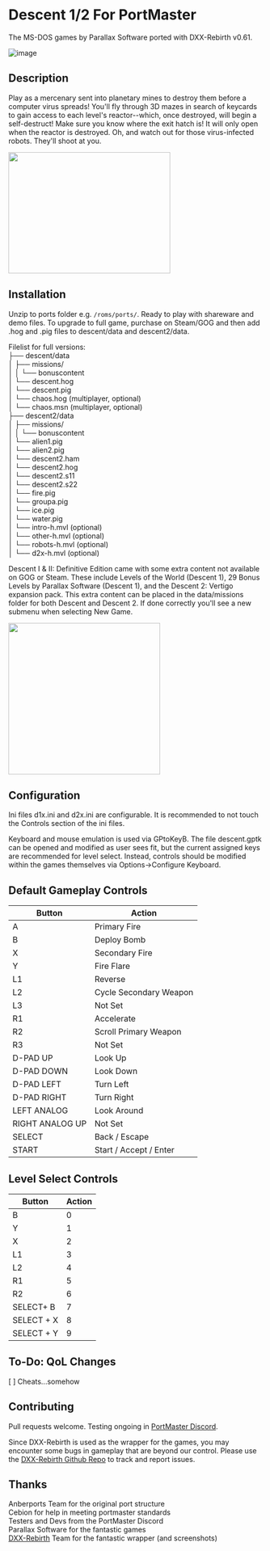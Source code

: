 # Descent 1/2 For PortMaster
The MS-DOS games by Parallax Software ported with DXX-Rebirth v0.61.

![image](https://github.com/JeodC/Portmaster-Descent/assets/47716344/a4565b0e-88c8-4dad-b00d-1b02b35e8a71)

## Description
Play as a mercenary sent into planetary mines to destroy them before a computer virus spreads! You'll fly through 3D mazes in search of keycards to gain access to each level's reactor--which, once destroyed, will begin a self-destruct! Make sure you know where the exit hatch is! It will only open when the reactor is destroyed. Oh, and watch out for those virus-infected robots. They'll shoot at you.

<img src="https://github.com/JeodC/Portmaster-Descent/assets/47716344/730189b3-fa8c-4844-a4e9-cf7266e138a2" width="320" height="240"/>


## Installation
Unzip to ports folder e.g. ```/roms/ports/```. Ready to play with shareware and demo files. To upgrade to full game, purchase on Steam/GOG and then add .hog and .pig files to descent/data and descent2/data.

Filelist for full versions:  
├── descent/data  
│   ├── missions/    
│   │ └── bonuscontent   
│   └── descent.hog  
│   └── descent.pig  
│   └── chaos.hog (multiplayer, optional)  
│   └── chaos.msn (multiplayer, optional)  
├── descent2/data  
│   ├── missions/    
│   │ └── bonuscontent   
│   └── alien1.pig  
│   └── alien2.pig  
│   └── descent2.ham  
│   └── descent2.hog  
│   └── descent2.s11  
│   └── descent2.s22  
│   └── fire.pig  
│   └── groupa.pig  
│   └── ice.pig  
│   └── water.pig  
│   └── intro-h.mvl (optional)  
│   └── other-h.mvl (optional)  
│   └── robots-h.mvl (optional)  
│   └── d2x-h.mvl (optional)  

Descent I & II: Definitive Edition came with some extra content not available on GOG or Steam. These include Levels of the World (Descent 1), 29 Bonus Levels by Parallax Software (Descent 1), and the Descent 2: Vertigo expansion pack. This extra content can be placed in the data/missions folder for both Descent and Descent 2. If done correctly you'll see a new submenu when selecting New Game.

<img src="https://github.com/JeodC/Portmaster-Descent/assets/47716344/2bb314e7-6365-458e-9568-739c31eef983" width="300" height="300"/>

## Configuration
Ini files d1x.ini and d2x.ini are configurable. It is recommended to not touch the Controls section of the ini files.

Keyboard and mouse emulation is used via GPtoKeyB. The file descent.gptk can be opened and modified as user sees fit, but the current assigned keys are recommended for level select. Instead, controls should be modified within the games themselves via Options->Configure Keyboard.

## Default Gameplay Controls

| Button | Action |
|--|--| 
|A|Primary Fire|
|B|Deploy Bomb|
|X|Secondary Fire|
|Y|Fire Flare|
|L1|Reverse|
|L2|Cycle Secondary Weapon|
|L3|Not Set|
|R1|Accelerate|
|R2|Scroll Primary Weapon|
|R3|Not Set|
|D-PAD UP|Look Up|
|D-PAD DOWN|Look Down|
|D-PAD LEFT|Turn Left|
|D-PAD RIGHT|Turn Right|
|LEFT ANALOG|Look Around|
|RIGHT ANALOG UP|Not Set|
|SELECT|Back / Escape|
|START|Start / Accept / Enter|

## Level Select Controls

| Button | Action |
|--|--| 
|B|0|
|Y|1|
|X|2|
|L1|3|
|L2|4|
|R1|5|
|R2|6|
|SELECT+  B|7|
|SELECT + X|8|
|SELECT + Y|9|

## To-Do: QoL Changes 
[ ] Cheats...somehow  

## Contributing
Pull requests welcome. Testing ongoing in <a href="https://discord.gg/FDg86YtReQ">PortMaster Discord</a>.

Since DXX-Rebirth is used as the wrapper for the games, you may encounter some bugs in gameplay that are beyond our control. Please use the <a href="https://github.com/dxx-rebirth/dxx-rebirth">DXX-Rebirth Github Repo</a> to track and report issues.

## Thanks
Anberports Team for the original port structure  
Cebion for help in meeting portmaster standards  
Testers and Devs from the PortMaster Discord  
Parallax Software for the fantastic games  
<a href="https://www.dxx-rebirth.com/">DXX-Rebirth</a> Team for the fantastic wrapper (and screenshots)  
